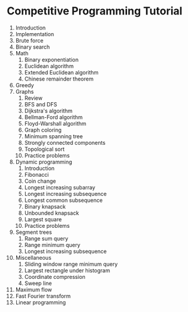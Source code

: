 # Competitive Programming Tutorial

1. Introduction
2. Implementation
3. Brute force
4. Binary search
5. Math
    1. Binary exponentiation
    2. Euclidean algorithm
    3. Extended Euclidean algorithm
    4. Chinese remainder theorem
6. Greedy
7. Graphs
    1. Review
    2. BFS and DFS
    3. Dijkstra's algorithm
    4. Bellman-Ford algorithm
    5. Floyd-Warshall algorithm
    6. Graph coloring
    7. Minimum spanning tree
    8. Strongly connected components
    9. Topological sort
    10. Practice problems
8. Dynamic programming
    1. Introduction
    2. Fibonacci
    3. Coin change
    4. Longest increasing subarray
    5. Longest increasing subsequence
    6. Longest common subsequence
    7. Binary knapsack
    8. Unbounded knapsack
    9. Largest square
    10. Practice problems
9. Segment trees
    1. Range sum query
    2. Range minimum query
    3. Longest increasing subsequence
10. Miscellaneous
    1. Sliding window range minimum query
    2. Largest rectangle under histogram
    3. Coordinate compression
    4. Sweep line
11. Maximum flow
12. Fast Fourier transform
13. Linear programming
